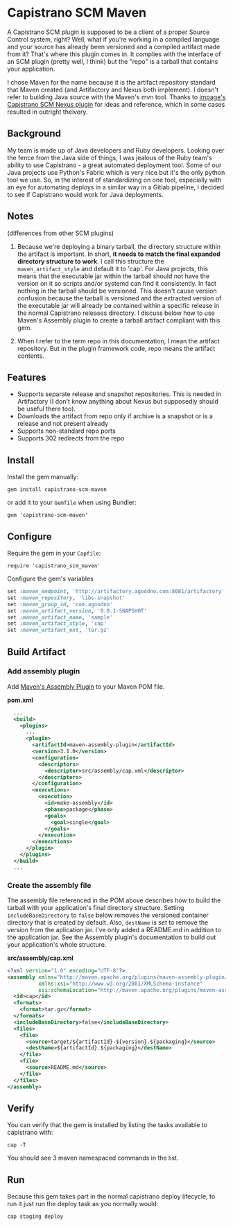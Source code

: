 # Capistrano SCM Maven #

A Capistrano SCM plugin is supposed to be a client of a proper Source
Control system, right? Well, what if you're working in a compiled
language and your source has already been versioned and a compiled
artifact made from it? That's where this plugin comes in. It complies
with the interface of an SCM plugin (pretty well, I think) but the
"repo" is a tarball that contains your application.

I chose Maven for the name because it is the artifact repository
standard that Maven created (and Artifactory and Nexus both
implement). I doesn't refer to building Java source with the Maven's
mvn tool. Thanks to [jmpage's Capistrano SCM Nexus
plugin](https://github.com/jmpage/capistrano_scm_nexus) for ideas and
reference, which in some cases resulted in outright theivery.

## Background ##

My team is made up of Java developers and Ruby developers. Looking
over the fence from the Java side of things, I was jealous of the Ruby
team's ability to use Capistrano - a great automated deployment
tool. Some of our Java projects use Python's Fabric which is very nice
but it's the only python tool we use. So, in the interest of
standardizing on one tool, especially with an eye for automating
deploys in a similar way in a Gitlab pipeline, I decided to see if
Capistrano would work for Java deployments.

## Notes ##

(differences from other SCM plugins)

1. Because we're deploying a binary tarball, the directory structure
within the artifact is important. In short, __it needs to match the
final expanded directory structure to work__. I call this structure
the `maven_artifact_style` and default it to 'cap'. For Java projects,
this means that the executable jar within the tarball should not have
the version on it so scripts and/or systemd can find it
consistently. In fact nothing in the tarball should be versioned. This
doesn't cause version confusion because the tarball is versioned and
the extracted version of the executable jar will already be contained
within a specific release in the normal Capistrano releases
directory. I discuss below how to use Maven's Assembly plugin to
create a tarball artifact compliant with this gem.

1. When I refer to the term repo in this documentation, I mean the
artifact repository. But in the plugin framework code, repo means the
artifact contents.

## Features ##

* Supports separate release and snapshot repositories. This is needed
  in Artifactory (I don't know anything about Nexus but supposedly
  should be useful there too).
* Downloads the artifact from repo only if archive is a snapshot or is
  a release and not present already
* Supports non-standard repo ports
* Supports 302 redirects from the repo

## Install ##

Install the gem manually:

    gem install capistrano-scm-maven

or add it to your `Gemfile` when using Bundler:

    gem 'capistrano-scm-maven'


## Configure ##

Require the gem in your `Capfile`:

    require 'capistrano_scm_maven'

Configure the gem's variables

```ruby
set :maven_endpoint, 'http://artifactory.agoodno.com:8081/artifactory'
set :maven_repository, 'libs-snapshot'
set :maven_group_id, 'com.agoodno'
set :maven_artifact_version, '0.0.1-SNAPSHOT'
set :maven_artifact_name, 'sample'
set :maven_artifact_style, 'cap'
set :maven_artifact_ext, 'tar.gz'
```

## Build Artifact ##

### Add assembly plugin

Add [Maven's Assembly
Plugin](https://maven.apache.org/plugins/maven-assembly-plugin/) to
your Maven POM file.

__pom.xml__
``` xml
  ...
  <build>
    <plugins>
      ...
      <plugin>
        <artifactId>maven-assembly-plugin</artifactId>
        <version>3.1.0</version>
        <configuration>
          <descriptors>
            <descriptor>src/assembly/cap.xml</descriptor>
          </descriptors>
        </configuration>
        <executions>
          <execution>
            <id>make-assembly</id>
            <phase>package</phase>
            <goals>
              <goal>single</goal>
            </goals>
          </execution>
        </executions>
      </plugin>
    </plugins>
  </build>
  ...
```

### Create the assembly file

The assembly file referenced in the POM above describes how to build
the tarball with your application's final directory structure. Setting
`includeBaseDirectory` to `false` below removes the versioned
container directory that is created by default. Also, `destName` is
set to remove the version from the aplication jar. I've only added a
README.md in addition to the application jar. See the Assembly
plugin's documentation to build out your application's whole
structure.

__src/assembly/cap.xml__
``` xml
<?xml version="1.0" encoding="UTF-8"?>
<assembly xmlns="http://maven.apache.org/plugins/maven-assembly-plugin/assembly/1.1.2"
          xmlns:xsi="http://www.w3.org/2001/XMLSchema-instance"
          xsi:schemaLocation="http://maven.apache.org/plugins/maven-assembly-plugin/assembly/1.1.2 http://maven.apache.org/xsd/assembly-1.1.2.xsd">
  <id>cap</id>
  <formats>
    <format>tar.gz</format>
  </formats>
  <includeBaseDirectory>false</includeBaseDirectory>
  <files>
    <file>
      <source>target/${artifactId}-${version}.${packaging}</source>
      <destName>${artifactId}.${packaging}</destName>
    </file>
    <file>
      <source>README.md</source>
    </file>
  </files>
</assembly>
```

## Verify ##

You can verify that the gem is installed by listing the tasks
available to capistrano with:

    cap -T

You should see 3 maven namespaced commands in the list.


## Run ##

Because this gem takes part in the normal capistrano deploy lifecycle,
to run it just run the deploy task as you normally would:

    cap staging deploy
